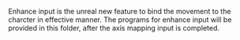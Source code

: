 Enhance input is the unreal new feature to bind the movement to the charcter in effective manner. The programs for enhance input will be provided in this folder, after the axis mapping input is completed. 